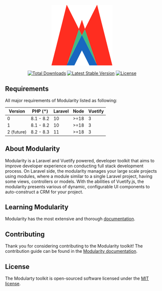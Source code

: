 <p align="center"><a href="https://modularity.unusualify.com" target="_blank"><img src="./modularity.png" width="200" alt="Modulariy Logo"></a></p>

<p align="center">
<a href="https://packagist.org/packages/unusualify/modularity"><img src="https://img.shields.io/packagist/dt/unusualify/modularity" alt="Total Downloads"></a>
<a href="https://packagist.org/packages/unusualify/modularity"><img src="https://img.shields.io/packagist/v/unusualify/modularity" alt="Latest Stable Version"></a>
<a href="https://packagist.org/packages/unusualify/modularity"><img src="https://img.shields.io/packagist/l/unusualify/modularity" alt="License"></a>
</p>

## Requirements

All major requirements of Modularity listed as following: 

<div class="overflow-auto">

| Version    | PHP (*)   | Laravel | Node | Vuetify |
| ---        | ---       | ---     | ---  | ---     |
| 0          | 8.1 - 8.2 | 10      | >=18 | 3       |
| 1          | 8.1 - 8.2 | 10      | >=18 | 3       |
| 2 (future) | 8.2 - 8.3 | 11      | >=18 | 3       |

</div>


## About Modularity

Modularity is a Laravel and Vuetify powered, developer toolkit that aims to improve developer experience on conducting full stack development process. On Laravel side, the modularity manages your large scale projects using modules, where a module similar to a single Laravel project, having some views, controllers or models. With the abilities of Vuetify.js, the modularity presents various of dynamic, configurable UI components to auto-construct a CRM for your project.

<!-- Modularity takes the pain out of development by easing common tasks used in many web projects, such as:

- [Simple, fast routing engine](https://unusualify.com/modularity/docs/routing).
- [Powerful dependency injection container](https://unusualify.com/modularity/docs/container).
- Multiple back-ends for [session](https://unusualify.com/modularity/docs/session) and [cache](https://unusualify.com/modularity/docs/cache) storage.
- Expressive, intuitive [database ORM](https://unusualify.com/modularity/docs/eloquent).
- Database agnostic [schema migrations](https://unusualify.com/modularity/docs/migrations).
- [Robust background job processing](https://unusualify.com/modularity/docs/queues).
- [Real-time event broadcasting](https://unusualify.com/modularity/docs/broadcasting). -->

## Learning Modularity

Modularity has the most extensive and thorough [documentation](https://modularity.unusualify.com).

## Contributing

Thank you for considering contributing to the Modularity toolkit! The contribution guide can be found in the [Modularity documentation](https://modularity.unusualify.com/contributions).

<!-- ## Code of Conduct

In order to ensure that the Laravel community is welcoming to all, please review and abide by the [Code of Conduct](https://laravel.com/docs/contributions#code-of-conduct). -->

<!-- ## Security Vulnerabilities

If you discover a security vulnerability within Laravel, please send an e-mail to Taylor Otwell via [taylor@laravel.com](mailto:taylor@laravel.com). All security vulnerabilities will be promptly addressed. -->

## License

The Modularty toolkit is open-sourced software licensed under the [MIT license](https://opensource.org/licenses/MIT).
